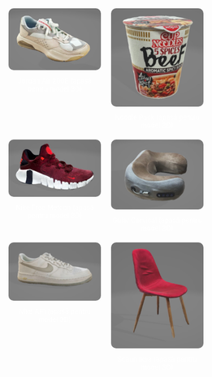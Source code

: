 
<html lang="en">
<head>
    <meta charset="UTF-8">
    <meta name="viewport" content="width=device-width, initial-scale=1.0">
    <title>Modele AR Showcase</title>
    <style>
        body {
            margin: 0;
            padding: 0;
            background-image: url('fundal.jpg');
            background-size: cover;
            display: flex;
            flex-direction: column;
            align-items: center;
            justify-content: center;
            height: 100vh;
        }
        .images-container {
            display: flex;
            flex-wrap: wrap;
            justify-content: center;
            width: 80%;
            max-width: 800px;
            margin: auto;
        }
        .image-link {
            display: flex;
            flex-direction: column;
            align-items: center;
            margin: 10px; /* Ajustat pentru a reduce spațiul pe toate dispozitivele */
            flex-basis: calc(50% - 20px); /* Ajustat pentru a menține două imagini pe rând */
        }
        img {
            width: 100%;
            height: auto;
            border-radius: 10px;
            transition: transform 0.2s;
        }
        img:hover {
            transform: scale(1.05);
        }
        .image-text {
            margin-top: 10px;
            text-align: center;
            color: white;
            font-size: 13px;
        }   
        /* Eliminarea media queries care schimbă numărul de imagini pe rând */
    </style>
</head>
<body>
<div class="images-container">
    <div class="image-link">
        <a href="https://augmentedrealityweb.github.io/Jordan/">
            <img src="pozaJordan.jpg" alt="pozaJordan">
        </a>
        <div class="image-text">Jordan Air 200E (apasă pentru model 3D)</div>
    </div>
    <div class="image-link">
        <a href="https://augmentedrealityweb.github.io/Noodle/">
            <img src="poza.jpg" alt="Noodle Pack">
        </a>
        <div class="image-text">Noodle Pack (apasă pentru model 3D)</div>
    </div>
    <div class="image-link">
        <a href="https://augmentedrealityweb.github.io/Nike/">
            <img src="pozaNike.jpg" alt="pozaNike">
        </a>
        <div class="image-text">Nike Free Metcon (apasă pentru model 3D)</div>
    </div>
    <div class="image-link">
        <a href="https://augmentedrealityweb.github.io/Guler-Cervical/">
            <img src="guler.jpg" alt="Guler">
        </a>
        <div class="image-text">Guler Cervical (apasă pentru model 3D)</div>
    </div>
    <div class="image-link">
        <a href="https://augmentedrealityweb.github.io/AF1/">
            <img src="AirForce 1.jpg" alt="AirForce 1">
        </a>
        <div class="image-text">Nike AF1 (apasă pentru model 3D)</div>
    </div>
    <div class="image-link">
        <a href="https://augmentedrealityweb.github.io/Scaun-Ikea/">
            <img src="Scaun.jpg" alt="Scaun Ikea">
        </a>
        <div class="image-text">Scaun Ikea (apasă pentru model 3D)</div>
    </div>
</div>
</body>
</html>
